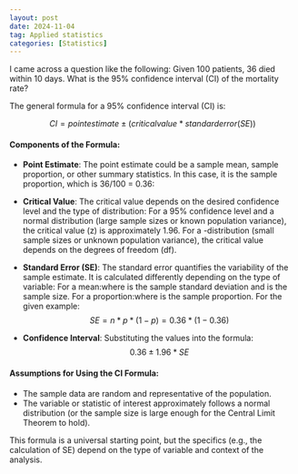 ```yaml
---
layout: post
date: 2024-11-04
tag: Applied statistics
categories: [Statistics]
---
```


I came across a question like the following: Given 100 patients, 36 died within 10 days. What is the 95% confidence interval (CI) of the mortality rate?
<!--more-->

The general formula for a 95% confidence interval (CI) is:

$$CI= point estimate ± (critical value * standard error (SE))$$

#### Components of the Formula:
- **Point Estimate**: The point estimate could be a sample mean, sample proportion, or other summary statistics. In this case, it is the sample proportion, which is 36/100 = 0.36:

- **Critical Value**: The critical value depends on the desired confidence level and the type of distribution:
  For a 95% confidence level and a normal distribution (large sample sizes or known population variance), the critical value (z) is approximately 1.96.
  For a -distribution (small sample sizes or unknown population variance), the critical value depends on the degrees of freedom (df).

- **Standard Error (SE)**: The standard error quantifies the variability of the sample estimate. It is calculated differently depending on the type of variable:
  For a mean:where is the sample standard deviation and is the sample size.
  For a proportion:where is the sample proportion.
  For the given example: $$SE = n * p * (1−p) = 0.36 * (1−0.36)​$$

- **Confidence Interval**: Substituting the values into the formula:
  $$0.36 ± 1.96 * SE$$

#### Assumptions for Using the CI Formula:
- The sample data are random and representative of the population.
- The variable or statistic of interest approximately follows a normal distribution (or the sample size is large enough for the Central Limit Theorem to hold).

This formula is a universal starting point, but the specifics (e.g., the calculation of SE) depend on the type of variable and context of the analysis.
